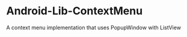 Android-Lib-ContextMenu
=======================

A context menu implementation that uses PopupWindow with ListView
